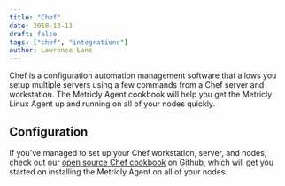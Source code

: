 ```yaml
---
title: "Chef"
date: 2018-12-11
draft: false
tags: ["chef", "integrations"]
author: Lawrence Lane
---
```


Chef is a configuration automation management software that allows you setup multiple servers using a few commands from a Chef server and workstation. The Metricly Agent cookbook will help you get the Metricly Linux Agent up and running on all of your nodes quickly.

## Configuration
If you’ve managed to set up your Chef workstation, server, and nodes, check out our [open source Chef cookbook](https://github.com/netuitive/chef-netuitive#metricly-cookbook-chef) on Github, which will get you started on installing the Metricly Agent on all of your nodes.

